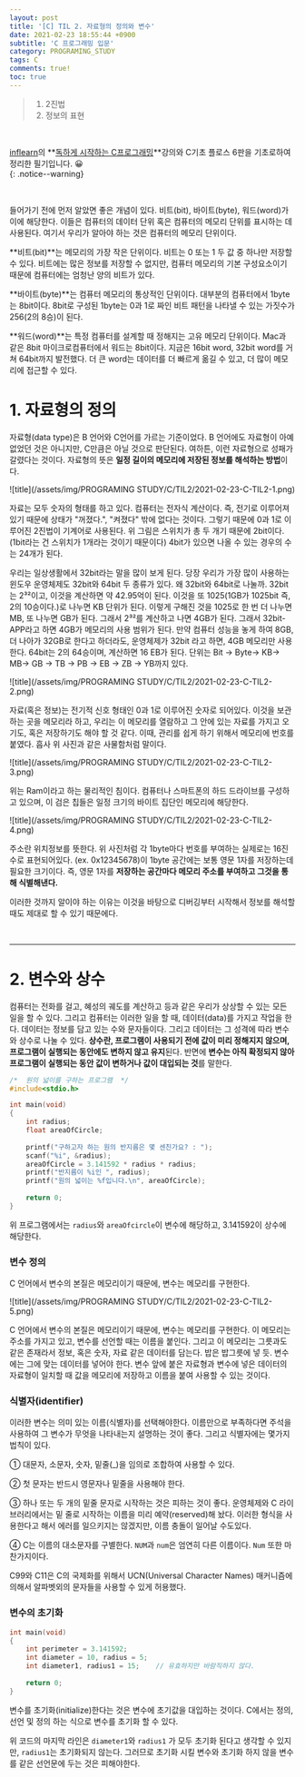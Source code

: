 ```yaml
---
layout: post
title: '[C] TIL 2. 자료형의 정의와 변수'
date: 2021-02-23 18:55:44 +0900
subtitle: 'C 프로그래밍 입문'
category: PROGRAMING_STUDY
tags: C
comments: true!
toc: true
---
```


> 1. 2진법
> 2. 정보의 표현

<br>

[inflearn](https://www.inflearn.com/)의 **[독하게 시작하는 C프로그래밍](https://www.inflearn.com/course/%EB%8F%85%ED%95%98%EA%B2%8C-%EC%8B%9C%EC%9E%91%ED%95%98%EB%8A%94-c-%ED%94%84%EB%A1%9C%EA%B7%B8%EB%9E%98%EB%B0%8D/dashboard)**강의와 C기초 플로스 6판을 기초로하여 정리한 필기입니다. 😀  
{: .notice--warning}

<br>

들어가기 전에 먼저 알았면 좋은 개념이 있다. 비트(bit), 바이트(byte), 워드(word)가 이에 해당한다.  이들은 컴퓨터의 데이터 단위 혹은 컴퓨터의 메모리 단위를 표시하는 데 사용된다. 여기서 우리가 알아야 하는 것은 컴퓨터의 메모리 단위이다.

**비트(bit)**는 메모리의 가장 작은 단위이다. 비트는 0 또는 1 두 값 중 하나만 저장할 수 있다. 비트에는 많은 정보를 저장할 수 없지만, 컴퓨터 메모리의 기본 구성요소이기 때문에 컴퓨터에는 엄청난 양의 비트가 있다.

**바이트(byte)**는 컴퓨터 메모리의 통상적인 단위이다. 대부분의 컴퓨터에서 1byte는 8bit이다. 8bit로 구성된 1byte는 0과 1로 짜인 비트 패턴을 나타낼 수 있는 가짓수가 256(2의 8승)이 된다.

**워드(word)**는 특정 컴퓨터를 설계할 때 정해지는 고유 메모리 단위이다. Mac과 같은 8bit 마이크로컴퓨터에서 워드는 8bit이다. 지금은 16bit word, 32bit word를 거쳐 64bit까지 발전했다. 더 큰 word는 데이터를 더 빠르게 옮길 수 있고, 더 많이 메모리에 접근할 수 있다.

# 1. 자료형의 정의

자료형(data type)은 B 언어와 C언어를 가르는 기준이었다. B 언어에도 자료형이 아예 없었던 것은 아니지만, C만큼은 아닐 것으로 판단된다. 여하튼, 이런 자료형으로 성패가 갈렸다는 것이다. 자료형의 뜻은 **일정 길이의 메모리에 저장된 정보를 해석하는 방법**이다. 

![title](/assets/img/PROGRAMING STUDY/C/TIL2/2021-02-23-C-TIL2-1.png)

자료는 모두 숫자의 형태를 하고 있다.  컴퓨터는 전자식 계산이다. 즉, 전기로 이루어져 있기 때문에 상태가 "꺼졌다.", "켜졌다" 밖에 없다는 것이다. 그렇기 때문에 0과 1로 이루어진 2진법이 기계어로 사용된다. 위 그림은 스위치가 총 두 개기 때문에 2bit이다. (1bit라는 건 스위치가 1개라는 것이기 때문이다) 4bit가 있으면 나올 수 있는 경우의 수는 24개가 된다.

우리는 일상생활에서 32bit라는 말을 많이 보게 된다. 당장 우리가 가장 많이 사용하는 윈도우 운영체제도 32bit와 64bit 두  종류가 있다. 왜 32bit와 64bit로 나눌까. 32bit는 2³²이고, 이것을 계산하면 약 42.95억이 된다. 이것을 또 1025(1GB가 1025bit 즉, 2의 10승이다.)로 나누면 KB 단위가 된다.  이렇게 구해진 것을 1025로 한 번 더 나누면 MB, 또 나누면 GB가 된다. 그래서 2³²를 계산하고 나면 4GB가 된다. 그래서 32bit-APP라고 하면 4GB가 메모리의 사용 범위가 된다. 만약 컴퓨터 성능을 놓게 하여 8GB, 더 나아가 32GB로 한다고 하더라도,  운영체제가 32bit 라고 하면, 4GB 메모리만 사용한다. 64bit는 2의 64승이며, 계산하면 16 EB가 된다. 단위는 Bit → Byte→ KB→ MB→ GB → TB → PB → EB → ZB → YB까지 있다.

![title](/assets/img/PROGRAMING STUDY/C/TIL2/2021-02-23-C-TIL2-2.png)

자료(혹은 정보)는 전기적 신호 형태인 0과 1로 이루어진 숫자로 되어있다. 이것을 보관하는 곳을 메모리라 하고, 우리는 이 메모리를 열람하고 그 안에 있는 자료를 가지고 오기도, 혹은 저장하기도 해야 할 것 같다. 이때, 관리를 쉽게 하기 위해서 메모리에 번호를 붙였다. 흡사 위 사진과 같은 사물함처럼 말이다.

![title](/assets/img/PROGRAMING STUDY/C/TIL2/2021-02-23-C-TIL2-3.png)

위는 Ram이라고 하는 물리적인 침이다. 컴퓨터나 스마트폰의 하드 드라이브를 구성하고 있으며, 이 검은 칩들은 일정 크기의 바이트 집단인 메모리에 해당한다. 

![title](/assets/img/PROGRAMING STUDY/C/TIL2/2021-02-23-C-TIL2-4.png)

주소란 위치정보를 뜻한다. 위 사진처럼 각 1byte마다 번호를 부여하는 실제로는 16진수로 표현되어있다. (ex. 0x12345678)이 1byte 공간에는 보통 영문 1자를 저장하는데 필요한 크기이다. 즉, 영문 1자를 **저장하는 공간마다 메모리 주소를 부여하고 그것을 통해 식별해낸다.**

이러한 것까지 알이야 하는 이유는 이것을 바탕으로 디버깅부터 시작해서 정보를 해석할 때도 제대로 할 수 있기 때문에다.

<br>

***

# 2. 변수와 상수

컴퓨터는 전화를 걸고, 혜성의 궤도를 계산하고 등과 같은 우리가 상상할 수 있는 모든 일을 할 수 있다. 그리고 컴퓨터는 이러한 일을 할 때, 데이터(data)를 가지고 작업을 한다. 데이터는 정보를 담고 있는 수와 문자들이다. 그리고 데이터는 그 성격에 따라 변수와 상수로 나눌 수 있다. **상수란, 프로그램이 사용되기 전에 값이 미리 정해지지 않으며, 프로그램이 실행되는 동안에도 변하지 않고 유지**된다. 반면에 **변수는 아직 확정되지 않아 프로그램이 실행되는 동안 값이 변하거나 값이 대입되는 것**를 말한다.

```c
/*  원의 넓이를 구하는 프로그램  */
#include<stdio.h>

int main(void)
{
    int radius;
    float areaOfCircle;
    
    printf("구하고자 하는 원의 반지름은 몇 센친가요? : ");
    scanf("%i", &radius);
    areaOfCircle = 3.141592 * radius * radius;
    printf("반지름이 %i인 ", radius);
    printf("원의 넓이는 %f입니다.\n", areaOfCircle);
    
    return 0;    
}
```

위 프로그램에서는 `radius`와 `areaOfcircle`이 변수에 해당하고, 3.141592이 상수에 해당한다.  

### 변수 정의

C 언어에서 변수의 본질은 메모리이기 때문에, 변수는 메모리를 구현한다. 

![title](/assets/img/PROGRAMING STUDY/C/TIL2/2021-02-23-C-TIL2-5.png)

C 언어에서 변수의 본질은 메모리이기 때문에, 변수는 메모리를 구현한다. 이 메모리는 주소를 가지고 있고, 변수를 선언할 때는 이름을 붙인다. 그리고 이 메모리는 그릇과도 같은 존재라서 정보, 혹은 숫자, 자료 같은 데이터를 담는다. 밥은 밥그릇에 넣 듯. 변수에는 그에 맞는 데이터를 넣어야 한다.  변수 앞에 붙은 자료형과 변수에 넣은 데이터의 자료형이 일치할 때 값을 메모리에 저장하고 이름을 붙여 사용할 수 있는 것이다.

### 식별자(identifier)

이러한 변수는 의미 있는 이름(식별자)를 선택해야한다.  이름만으로 부족하다면 주석을 사용하여 그 변수가 무엇을 나타내는지 설명하는 것이 좋다. 그리고 식별자에는 몇가지 법칙이 있다.

① 대문자, 소문자, 숫자, 밑줄(_)을 임의로 조합하여 사용할 수 있다.

② 첫 문자는 반드시 영문자나 밑줄을 사용해야 한다.

③ 하나 또는 두 개의 밑줄 문자로 시작하는 것은 피하는 것이 좋다. 운영체제와 C 라이브러리에서는 밑 줄로 시작하는 이름을 미리 예약(reserved)해 놨다. 이러한 형식을 사용한다고 해서 에러를 일으키지는 않겠지만, 이름 충돌이 일어날 수도있다.

④ C는 이름의 대소문자를 구별한다. `NUM`과 `num`은 엄연히 다른 이름이다. `Num` 또한 마찬가지이다.

C99와 C11은 C의 국제화를 위해서 UCN(Universal Character Names) 매커니즘에 의해서 알파벳외의 문자들을 사용할 수 있게 허용했다. 

### 변수의 초기화

```c
int main(void)
{
    int perimeter = 3.141592;
    int diameter = 10, radius = 5;
    int diameter1, radius1 = 15;    // 유효하지만 바람직하지 않다.
    
    return 0;    
}
```

변수를 초기화(initialize)한다는 것은 변수에 초기값을 대입하는 것이다. C에서는 정의, 선언 및 정의 하는 식으로 변수를 초기화 할 수 있다. 

위 코드의 마지막 라인은 `diameter1`와 `radius1` 가 모두 초기화 된다고 생각할 수 있지만, `radius1`는 초기화되지 않는다. 그러므로 초기화 시킬 변수와 초기화 하지 않을 변수를 같은 선언문에 두는 것은 피해야한다.

<br>

